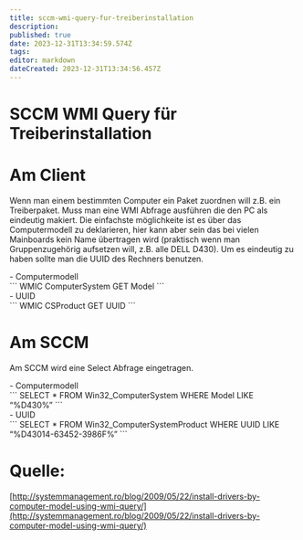```yaml
---
title: sccm-wmi-query-fur-treiberinstallation
description: 
published: true
date: 2023-12-31T13:34:59.574Z
tags: 
editor: markdown
dateCreated: 2023-12-31T13:34:56.457Z
---
```


# SCCM WMI Query für Treiberinstallation

# <span class="mw-headline" id="bkmrk-am-client-1">Am Client</span>

Wenn man einem bestimmten Computer ein Paket zuordnen will z.B. ein Treiberpaket. Muss man eine WMI Abfrage ausführen die den PC als eindeutig makiert. Die einfachste möglichkeite ist es über das Computermodell zu deklarieren, hier kann aber sein das bei vielen Mainboards kein Name übertragen wird (praktisch wenn man Gruppenzugehörig aufsetzen will, z.B. alle DELL D430). Um es eindeutig zu haben sollte man die UUID des Rechners benutzen.

<div class="vector-body" id="bkmrk-computermodell"><div class="mw-body-content mw-content-ltr" dir="ltr" lang="de"><div class="mw-parser-output">- Computermodell

</div></div></div>```
WMIC ComputerSystem GET Model
```

<div class="vector-body" id="bkmrk-uuid"><div class="mw-body-content mw-content-ltr" dir="ltr" lang="de"><div class="mw-parser-output">- UUID

</div></div></div>```
WMIC CSProduct GET UUID
```

# <span class="mw-headline" id="bkmrk-am-sccm-1">Am SCCM</span>

Am SCCM wird eine Select Abfrage eingetragen.

<div class="vector-body" id="bkmrk-computermodell-1"><div class="mw-body-content mw-content-ltr" dir="ltr" lang="de"><div class="mw-parser-output">- Computermodell

</div></div></div>```
SELECT * FROM Win32_ComputerSystem WHERE Model LIKE “%D430%”
```

<div class="vector-body" id="bkmrk-uuid-1"><div class="mw-body-content mw-content-ltr" dir="ltr" lang="de"><div class="mw-parser-output">- UUID

</div></div></div>```
SELECT * FROM Win32_ComputerSystemProduct WHERE UUID LIKE “%D43014-63452-3986F%”
```

# <span class="mw-headline" id="bkmrk-quelle%3A-1">Quelle:</span>

[http://systemmanagement.ro/blog/2009/05/22/install-drivers-by-computer-model-using-wmi-query/](http://systemmanagement.ro/blog/2009/05/22/install-drivers-by-computer-model-using-wmi-query/)